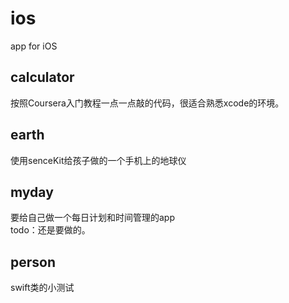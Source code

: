 # ios
app for iOS

## calculator
按照Coursera入门教程一点一点敲的代码，很适合熟悉xcode的环境。

## earth
使用senceKit给孩子做的一个手机上的地球仪

## myday
要给自己做一个每日计划和时间管理的app  
todo：还是要做的。

## person
swift类的小测试
